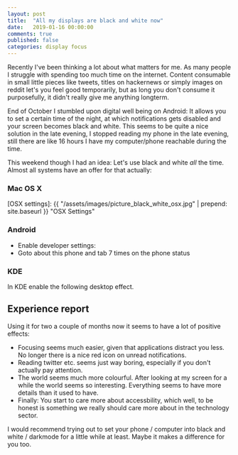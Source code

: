 ```yaml
---
layout: post
title:  "All my displays are black and white now"
date:   2019-01-16 00:00:00
comments: true
published: false
categories: display focus
---
```


Recently I've been thinking a lot about what matters for me. As many people I struggle with spending too much time
on the internet. Content consumable in small little pieces like tweets, titles on hackernews or simply images on reddit
let's you feel good temporarily, but as long you don't consume it purposefully, it didn't really give me anything longterm.

End of October I stumbled upon digital well being on Android: It allows you to set a certain time of the night, at which
notifications gets disabled and your screen becomes black and white. This seems to be quite a nice solution in the late
evening, I stopped reading my phone in the late evening, still there are like 16 hours I have my computer/phone reachable
during the time.

This weekend though I had an idea: Let's use black and white _all_ the time. Almost all systems have an offer for that
actually:

### Mac OS X

[OSX settings]: {{ "/assets/images/picture_black_white_osx.jpg" | prepend: site.baseurl }} "OSX Settings"


### Android

* Enable developer settings:
* Goto about this phone and tab 7 times on the phone status

### KDE

In KDE enable the following desktop effect.

## Experience report
 
Using it for two a couple of months now it seems to have a lot of positive effects:

* Focusing seems much easier, given that applications distract you less. No longer there is a nice red icon on unread notifications. 
* Reading twitter etc. seems just way boring, especially if you don't actually pay attention.
* The world seems much more colourful. After looking at my screen for a while the world seems so interesting. Everything seems
   to have more details than it used to have.
* Finally: You start to care more about accessbility, which well, to be honest is something we really should care more about in
  the technology sector.

I would recommend trying out to set your phone  / computer into black and white / darkmode for a little while at least.
Maybe it makes a difference for you too.
